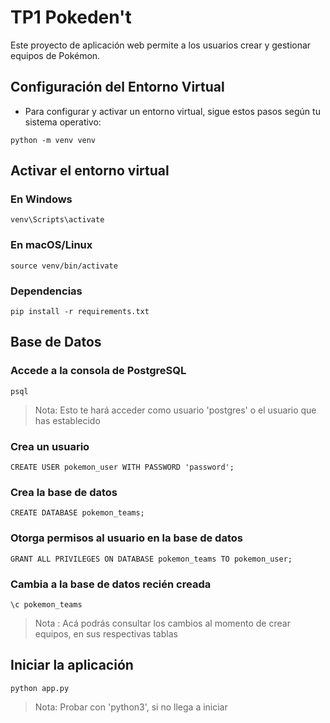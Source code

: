# TP1 Pokeden't 
<p>
Este proyecto de aplicación web permite a los usuarios crear y gestionar equipos de Pokémon.
</p>

## Configuración del Entorno Virtual

- Para configurar y activar un entorno virtual, sigue estos pasos según tu sistema operativo:

```
python -m venv venv
```
## Activar el entorno virtual

### En Windows
```
venv\Scripts\activate
```
### En macOS/Linux
```
source venv/bin/activate
```
### Dependencias
```
pip install -r requirements.txt
```
## Base de Datos 

### Accede a la consola de PostgreSQL

```
psql
```
> Nota: Esto te hará acceder como usuario 'postgres' o el usuario que has establecido
### Crea un usuario
```
CREATE USER pokemon_user WITH PASSWORD 'password';
```
### Crea la base de datos
```
CREATE DATABASE pokemon_teams;
```
### Otorga permisos al usuario en la base de datos
```
GRANT ALL PRIVILEGES ON DATABASE pokemon_teams TO pokemon_user;
```
### Cambia a la base de datos recién creada
```
\c pokemon_teams
```
> Nota : Acá podrás consultar los cambios al momento de crear equipos, en sus respectivas tablas 

## Iniciar la aplicación
```
python app.py
```
> Nota: Probar con 'python3', si no llega a iniciar